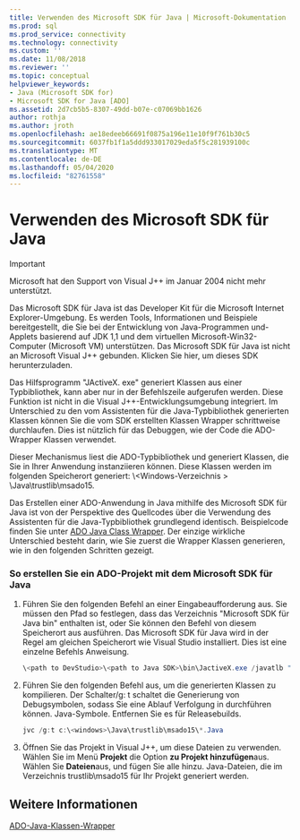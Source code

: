 ```yaml
---
title: Verwenden des Microsoft SDK für Java | Microsoft-Dokumentation
ms.prod: sql
ms.prod_service: connectivity
ms.technology: connectivity
ms.custom: ''
ms.date: 11/08/2018
ms.reviewer: ''
ms.topic: conceptual
helpviewer_keywords:
- Java (Microsoft SDK for)
- Microsoft SDK for Java [ADO]
ms.assetid: 2d7cb5b5-8307-49dd-b07e-c07069bb1626
author: rothja
ms.author: jroth
ms.openlocfilehash: ae18edeeb66691f0875a196e11e10f9f761b30c5
ms.sourcegitcommit: 6037fb1f1a5ddd933017029eda5f5c281939100c
ms.translationtype: MT
ms.contentlocale: de-DE
ms.lasthandoff: 05/04/2020
ms.locfileid: "82761558"
---
```

# <a name="using-the-microsoft-sdk-for-java"></a>Verwenden des Microsoft SDK für Java

> [!IMPORTANT]
> Microsoft hat den Support von Visual J++ im Januar 2004 nicht mehr unterstützt.

Das Microsoft SDK für Java ist das Developer Kit für die Microsoft Internet Explorer-Umgebung. Es werden Tools, Informationen und Beispiele bereitgestellt, die Sie bei der Entwicklung von Java-Programmen und-Applets basierend auf JDK 1,1 und dem virtuellen Microsoft-Win32-Computer (Microsoft VM) unterstützen. Das Microsoft SDK für Java ist nicht an Microsoft Visual J++ gebunden. Klicken Sie hier, um dieses SDK herunterzuladen.  
  
 Das Hilfsprogramm "JActiveX. exe" generiert Klassen aus einer Typbibliothek, kann aber nur in der Befehlszeile aufgerufen werden. Diese Funktion ist nicht in die Visual J++-Entwicklungsumgebung integriert. Im Unterschied zu den vom Assistenten für die Java-Typbibliothek generierten Klassen können Sie die vom SDK erstellten Klassen Wrapper schrittweise durchlaufen. Dies ist nützlich für das Debuggen, wie der Code die ADO-Wrapper Klassen verwendet.  
  
 Dieser Mechanismus liest die ADO-Typbibliothek und generiert Klassen, die Sie in Ihrer Anwendung instanziieren können. Diese Klassen werden im folgenden Speicherort generiert: \\<Windows-Verzeichnis \> \Java\trustlib\msado15.  
  
 Das Erstellen einer ADO-Anwendung in Java mithilfe des Microsoft SDK für Java ist von der Perspektive des Quellcodes über die Verwendung des Assistenten für die Java-Typbibliothek grundlegend identisch. Beispielcode finden Sie unter [ADO Java Class Wrapper](../../../ado/guide/appendixes/ado-java-class-wrappers.md). Der einzige wirkliche Unterschied besteht darin, wie Sie zuerst die Wrapper Klassen generieren, wie in den folgenden Schritten gezeigt.  
  
### <a name="to-create-an-ado-project-with-the-microsoft-sdk-for-java"></a>So erstellen Sie ein ADO-Projekt mit dem Microsoft SDK für Java  
  
1.  Führen Sie den folgenden Befehl an einer Eingabeaufforderung aus. Sie müssen den Pfad so festlegen, dass das Verzeichnis "Microsoft SDK für Java bin" enthalten ist, oder Sie können den Befehl von diesem Speicherort aus ausführen. Das Microsoft SDK für Java wird in der Regel am gleichen Speicherort wie Visual Studio installiert. Dies ist eine einzelne Befehls Anweisung.  
  
    ```java
    \<path to DevStudio>\<path to Java SDK>\bin\JactiveX.exe /javatlb "C:\program files\common files\system\ado\msado15.dll"  
    ```  
  
2.  Führen Sie den folgenden Befehl aus, um die generierten Klassen zu kompilieren. Der Schalter/g: t schaltet die Generierung von Debugsymbolen, sodass Sie eine Ablauf Verfolgung in durchführen können. Java-Symbole. Entfernen Sie es für Releasebuilds.  
  
    ```java
    jvc /g:t c:\<windows>\Java\trustlib\msado15\*.Java  
    ```  
  
3.  Öffnen Sie das Projekt in Visual J++, um diese Dateien zu verwenden. Wählen Sie im Menü **Projekt** die Option **zu Projekt hinzufügen**aus. Wählen Sie **Dateien**aus, und fügen Sie alle hinzu. Java-Dateien, die im Verzeichnis trustlib\msado15 für Ihr Projekt generiert werden.  
  
## <a name="see-also"></a>Weitere Informationen  
 [ADO-Java-Klassen-Wrapper](../../../ado/guide/appendixes/ado-java-class-wrappers.md)   
